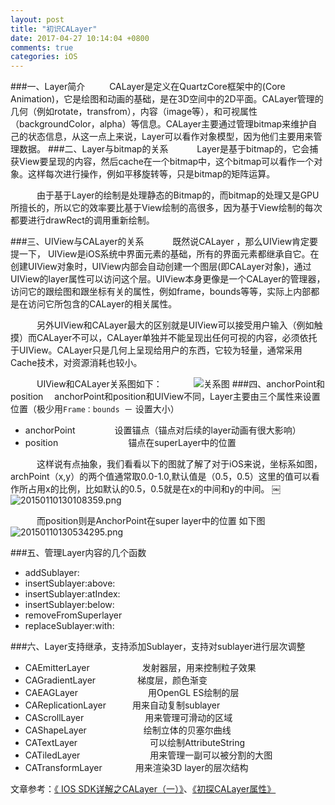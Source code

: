 ```yaml
---
layout: post
title: "初识CALayer"
date: 2017-04-27 10:14:04 +0800
comments: true
categories: iOS
---
```


###一、Layer简介
     CALayer是定义在QuartzCore框架中的(Core Animation)，它是绘图和动画的基础，是在3D空间中的2D平面。CALayer管理的几何（例如rotate，transfrom），内容（image等），和可视属性（backgroundColor，alpha）等信息。<!--more-->CALayer主要通过管理bitmap来维护自己的状态信息，从这一点上来说，Layer可以看作对象模型，因为他们主要用来管理数据。
###二、Layer与bitmap的关系
      Layer是基于bitmap的，它会捕获View要呈现的内容，然后cache在一个bitmap中，这个bitmap可以看作一个对象。这样每次进行操作，例如平移旋转等，只是bitmap的矩阵运算。

      由于基于Layer的绘制是处理静态的Bitmap的，而bitmap的处理又是GPU所擅长的，所以它的效率要比基于View绘制的高很多，因为基于View绘制的每次都要进行drawRect的调用重新绘制。

###三、UIView与CALayer的关系
      既然说CALayer ，那么UIView肯定要提一下， UIView是iOS系统中界面元素的基础，所有的界面元素都继承自它。在创建UIView对象时，UIView内部会自动创建一个图层(即CALayer对象)，通过UIView的layer属性可以访问这个层。UIView本身更像是一个CALayer的管理器，访问它的跟绘图和跟坐标有关的属性，例如frame，bounds等等，实际上内部都是在访问它所包含的CALayer的相关属性。

      另外UIView和CALayer最大的区别就是UIView可以接受用户输入（例如触摸）而CALayer不可以，CALayer单独并不能呈现出任何可视的内容，必须依托于UIView。CALayer只是几何上呈现给用户的东西，它较为轻量，通常采用Cache技术，对资源消耗也较小。

      UIView和CALayer关系图如下：
      
![关系图](http://cc.cocimg.com/api/uploads/20161204/1480865231251244.png)
###四、anchorPoint和position
   anchorPoint和position和UIView不同，Layer主要由三个属性来设置位置（极少用```Frame：bounds ```－  设置大小）

- anchorPoint         设置锚点（锚点对后续的layer动画有很大影响）
- position                锚点在superLayer中的位置

      这样说有点抽象，我们看看以下的图就了解了对于iOS来说，坐标系如图，archPoint（x,y）的两个值通常取0.0-1.0,默认值是（0.5，0.5）这里的值可以看作所占用x的比例，比如默认的0.5，0.5就是在x的中间和y的中间。
￼![20150110130108359.png](http://upload-images.jianshu.io/upload_images/2782212-f61aade513ffd51e.png?imageMogr2/auto-orient/strip%7CimageView2/2/w/1240)

      而position则是AnchorPoint在super layer中的位置
如下图
![20150110130534295.png](http://upload-images.jianshu.io/upload_images/2782212-071d76aaa3517d68.png?imageMogr2/auto-orient/strip%7CimageView2/2/w/1240)

###五、管理Layer内容的几个函数
- addSublayer:
- insertSublayer:above:
- insertSublayer:atIndex:
- insertSublayer:below:
- removeFromSuperlayer
- replaceSublayer:with:

###六、Layer支持继承，支持添加Sublayer，支持对sublayer进行层次调整

- CAEmitterLayer            发射器层，用来控制粒子效果
- CAGradientLayer           梯度层，颜色渐变
- CAEAGLayer                用OpenGL ES绘制的层
- CAReplicationLayer      用来自动复制sublayer
- CAScrollLayer              用来管理可滑动的区域
- CAShapeLayer             绘制立体的贝塞尔曲线
- CATextLayer                 可以绘制AttributeString
- CATiledLayer                用来管理一副可以被分割的大图
- CATransformLayer        用来渲染3D layer的层次结构



文章参考：[《 IOS SDK详解之CALayer（一）》](http://blog.csdn.net/hello_hwc?viewmode=contents)、[《初探CALayer属性》](http://www.jianshu.com/p/b64f9a1bdd1b) 